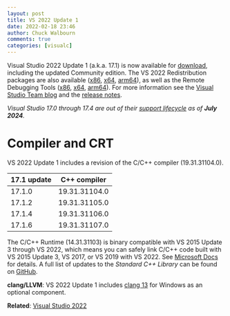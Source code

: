 ```yaml
---
layout: post
title: VS 2022 Update 1
date: 2022-02-18 23:46
author: Chuck Walbourn
comments: true
categories: [visualc]
---
```


Visual Studio 2022 Update 1 (a.k.a. 17.1) is now available for [download](https://visualstudio.microsoft.com/downloads/), including the updated Community edition. The VS 2022 Redistribution packages are also available ([x86](https://aka.ms/vs/17/release/VC_redist.x86.exe), [x64](https://aka.ms/vs/17/release/VC_redist.x64.exe), [arm64](https://aka.ms/vs/17/release/VC_redist.arm64.exe)), as well as the Remote Debugging Tools ([x86](https://aka.ms/vs/17/release/RemoteTools.x86ret.enu.exe), [x64](https://aka.ms/vs/17/release/RemoteTools.amd64ret.enu.exe), [arm64](https://aka.ms/vs/17/release/RemoteTools.arm64ret.enu.exe)). For more information see the [Visual Studio Team blog](https://devblogs.microsoft.com/visualstudio/visual-studio-2022-17-1-is-now-available/) and the [release notes](https://docs.microsoft.com/en-us/visualstudio/releases/2022/release-notes#17.1.0).

<!--more-->

<em>Visual Studio 17.0 through 17.4 are out of their [support lifecycle](https://learn.microsoft.com/lifecycle/products/visual-studio-2022) as of <b>July 2024</b>.</em>

<h1>Compiler and CRT</h1>

VS 2022 Update 1 includes a revision of the C/C++ compiler (19.31.31104.0).

17.1 update | C++ compiler
--|--
17.1.0 | 19.31.31104.0
17.1.2 | 19.31.31105.0
17.1.4 | 19.31.31106.0
17.1.6 | 19.31.31107.0

The C/C++ Runtime (14.31.31103) is binary compatible with VS 2015 Update 3 through VS 2022, which means you can safely link C/C++ code built with VS 2015 Update 3, VS 2017, or VS 2019 with VS 2022. See [Microsoft Docs](https://docs.microsoft.com/en-us/cpp/porting/binary-compat-2015-2017?view=msvc-170) for details. A full list of updates to the *Standard C++ Library* can be found on [GitHub](https://github.com/microsoft/STL/wiki/VS-2022-Changelog#vs-2022-171).

<strong>clang/LLVM</strong>: VS 2022 Update 1 includes [clang 13](https://releases.llvm.org/13.0.0/tools/clang/docs/ReleaseNotes.html) for Windows as an optional component.

<strong>Related</strong>: <a href="https://walbourn.github.io/visual-studio-2022/">Visual Studio 2022</a>
